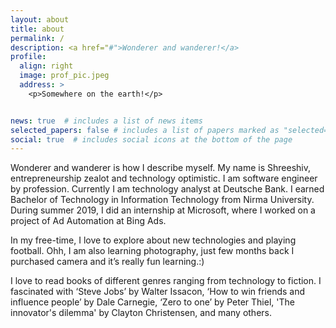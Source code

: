 ```yaml
---
layout: about
title: about
permalink: /
description: <a href="#">Wonderer and wanderer!</a>
profile:
  align: right
  image: prof_pic.jpeg
  address: >
    <p>Somewhere on the earth!</p>


news: true  # includes a list of news items
selected_papers: false # includes a list of papers marked as "selected={true}"
social: true  # includes social icons at the bottom of the page
---
```


Wonderer and wanderer is how I describe myself. My name is Shreeshiv, entrepreneurship zealot and technology optimistic. I am software engineer by profession. Currently I am technology analyst at Deutsche Bank. I earned Bachelor of Technology in Information Technology from Nirma University. During summer 2019, I did an internship at Microsoft, where I worked on a project of Ad Automation at Bing Ads. 

In my free-time, I love to explore about new technologies and playing football. Ohh, I am also learning photography, just few months back I purchased camera and it’s really fun learning.:)

I love to read books of different genres ranging from technology to fiction. I fascinated with ‘Steve Jobs’ by Walter Issacon, ‘How to win friends and influence people’ by Dale Carnegie, ‘Zero to one’ by Peter Thiel, 'The innovator's dilemma' by Clayton Christensen,  and many others. 


